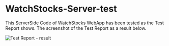 # WatchStocks-Server-test

This ServerSide Code of WatchStocks WebApp has been tested as the Test Report shows.
The screenshot of the Test Report as a result below.

![Test Report - result](https://user-images.githubusercontent.com/40337094/95685951-f2b9e080-0c35-11eb-984c-d65debfc9cb5.png)
